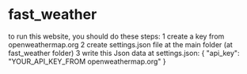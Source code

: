 # fast_weather


to run this website, you should do these steps:
1 create a key from openweathermap.org
2 create settings.json file at the main folder (at fast_weather folder)
3 write this Json data at settings.json:
{
  "api_key": "YOUR_API_KEY_FROM openweathermap.org"
}
